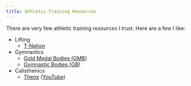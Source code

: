 ```yaml
---
title: Athletic Training Resources
---
```


There are very few athletic training resources I trust. Here are a few I like:

- Lifting
  - [T-Nation](https://www.t-nation.com/)
- Gymnastics
  - [Gold Medal Bodies (GMB)](https://gmb.io/)
  - [Gymnastic Bodies (GB)](https://www.gymnasticbodies.com/)
- Calisthenics
  - [Thenx](http://thenx.com/) ([YouTube](https://www.youtube.com/channel/UCqjwF8rxRsotnojGl4gM0Zw))
